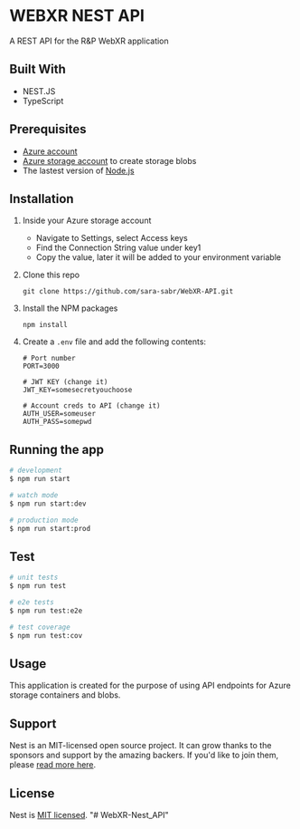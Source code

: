 # WEBXR NEST API

A REST API for the R&P WebXR application

## Built With 
- NEST.JS
- TypeScript

## Prerequisites
- [Azure account](https://azure.microsoft.com/free/?ref=microsoft.com&utm_source=microsoft.com&utm_medium=docs&utm_campaign=visualstudio)
- [Azure storage account](https://docs.microsoft.com/en-us/azure/storage/common/storage-account-create) to create storage blobs
- The lastest version of [Node.js](https://nodejs.org/en/download/) 

## Installation

1. Inside your Azure storage account
    - Navigate to Settings, select Access keys
    - Find the Connection String value under key1
    - Copy the value, later it will be added to your environment variable

2. Clone this repo
    
    ```git clone https://github.com/sara-sabr/WebXR-API.git```

3. Install the NPM packages
    
    ```npm install```

4. Create a `.env` file and add the following contents:
    ```
    # Port number
    PORT=3000

    # JWT KEY (change it)
    JWT_KEY=somesecretyouchoose

    # Account creds to API (change it)
    AUTH_USER=someuser
    AUTH_PASS=somepwd
    ```

## Running the app

```bash
# development
$ npm run start

# watch mode
$ npm run start:dev

# production mode
$ npm run start:prod
```

## Test

```bash
# unit tests
$ npm run test

# e2e tests
$ npm run test:e2e

# test coverage
$ npm run test:cov
```
## Usage 
This application is created for the purpose of using API endpoints for Azure storage containers and blobs.

## Support

Nest is an MIT-licensed open source project. It can grow thanks to the sponsors and support by the amazing backers. If you'd like to join them, please [read more here](https://docs.nestjs.com/support).


## License

  Nest is [MIT licensed](https://github.com/nestjs/nest/blob/master/LICENSE).
"# WebXR-Nest_API" 
